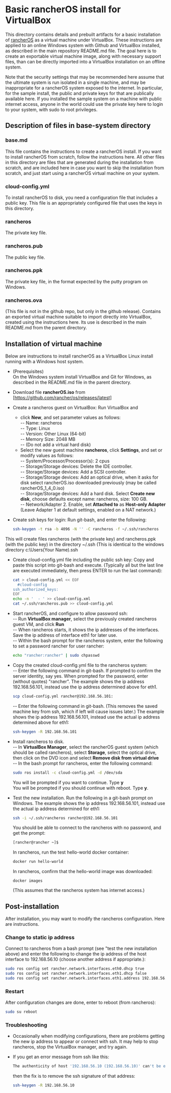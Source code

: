 # Basic rancherOS install for VirtualBox

This directory contains details and prebuilt artifacts for a basic installation of [rancherOS](https://rancher.com/rancher-os/) as a virtual machine under VirtualBox.
These instructions are applied to an online Windows system with Github and VirtualBox installed, as described in the main repository README.md file.
The goal here is to create an exportable virtual machine image, along with necessary support files, than can be directly imported into a VirtualBox installation on an offline system.

Note that the security settings that may be recommended here assume that the ultimate system is run isolated in a single machine, and may be inappropriate for a rancherOS system exposed to the internet.
In particular, for the sample install, the public and private keys for that are publically available here.
If you installed the sample system on a machine with public internet access, anyone in the world could use the private key here to login to your system, with sudo to root privileges.

## Description of files in base-system directory

### base.md
This file contains the instructions to create a rancherOS install. If you want to install
rancherOS from scratch, follow the instructions here. All other files in this directory are
files that are generated during the installation from scratch, and are included here
in case you want to skip the installation from scratch, and just start using a rancherOS
virtual machine on your system.

### cloud-config.yml

To install rancherOS to disk, you need a configuration file that includes a public key.
This file is an appropriately configured file that uses the keys in this directory.

### rancheros

The private key file.

### rancheros.pub

The public key file.

### rancheros.ppk

The private key file, in the format expected by the putty program on Windows.

### rancheros.ova

(This file is not in the github repo, but only in the github release).
Contains an exported virtual machine suitable to import directly into VirtualBox, created using the instructions here.
Its use is described in the main README.md from the parent directory.

## Installation of virtual machine

Below are instructions to install rancherOS as a VirtualBox Linux install running with a Windows host system.

* (Prerequisites)  
  On the Windows system install VirtualBox and Git for Windows, as described in the README.md file in the parent directory.

* Download file **rancherOS.iso** from [https://github.com/rancher/os/releases/latest]
* Create a rancheros guest on VirtualBox: Run VirtualBox and
  * click **New**, and set parameter values as follows:  
  -- Name: rancheros  
  -- Type: Linux  
  -- Version: Other Linux (64-bit)  
  -- Memory Size: 2048 MB  
  -- (Do not add a virtual hard disk)
  * Select the new guest machine **rancheros**, click **Settings**, and set or modify values as follows:  
  -- System/Processor/Processor(s): 2 cpus  
  -- Storage/Storage devices: Delete the IDE controller.  
  -- Storage/Storage devices: Add a SCSI controller.  
  -- Storage/Storage devices: Add an optical drive, when it asks for disk select rancherOS.iso downloaded previously (may be called rancherOS_1_4_0.iso)  
  -- Storage/Storage devices: Add a hard disk. Select **Create new disk**, choose defaults except name: rancheros, size: 100 GB.  
  -- Network/Adapter 2. Enable, set **Attached to** as **Host-only Adapter** (Leave Adapter 1 at default settings, enabled on a NAT network.)

* Create ssh keys for login: Run git-bash, and enter the following:  
   ```bash
   ssh-keygen -t rsa -b 4096 -N '' -C rancheros -f ~/.ssh/rancheros
   ```
This will create files rancheros (with the private key) and rancheros.ppk (with the public key) in the directory ~/.ssh (This is identical to the windows directory c:\Users\(Your Name)\.ssh
* Create cloud-config.yml file including the public ssh key: Copy and paste this script into git-bash and execute.
(Typically all but the last line are executed immediately, then press ENTER to run the last command):  
   ```bash
   cat > cloud-config.yml << EOF
     #cloud-config
   ssh_authorized_keys:
   EOF
   echo -n '  - ' >> cloud-config.xml
   cat ~/.ssh/rancheros.pub >> cloud-config.yml
   ```

* Start rancherOS, and configure to allow password ssh:  
-- Run **VirtualBox manager**, select the previously created rancheros guest VM, and click **Run**  
-- When rancheros starts, it shows the ip addresses of the interfaces. Save the ip address of interface eth1 for later use.  
-- Within the bash prompt for the rancheros system, enter the following to set a password rancher for user rancher:  
  ```bash
  echo "rancher:rancher" | sudo chpasswd
  ```  

* Copy the created cloud-config.yml file to the rancheros system:  
  -- Enter the following command in git-bash.
  If prompted to confirm the server identity, say yes.
  When prompted for the password, enter (without quotes) "rancher".
  The example shows the ip address 192.168.56.101, instead use the ip address determined above for eth1.
  ```bash
  scp cloud-config.yml rancher@192.168.56.101:
  ```
  -- Enter the following command in git-bash.
  (This removes the saved machine key from ssh, which if left will cause issues later.)
  The example shows the ip address 192.168.56.101, instead use the actual ip address determined above for eth1:  
  ```bash
  ssh-keygen -R 192.168.56.101
  ```

* Install rancheros to disk.  
  -- In **VirtualBox Manager**, select the rancherOS guest system (which should be called rancheros), select **Storage**, select the optical drive, then click on the DVD icon and select **Remove disk from virtual drive**  
  -- In the bash prompt for rancheros, enter the following command:  
  ```bash
  sudo ros install -c cloud-config.yml -d /dev/sda
  ```  
  You will be prompted if you want to continue. Type **y**  
  You will be prompted if you should continue with reboot. Type **y**.

* Test the new installation. Run the following in a git-bash prompt on Windows.
The example shows the ip address 192.168.56.101, instead use the actual ip address determined for eth1:  
  ```bash
  ssh -i ~/.ssh/rancheros rancher@192.168.56.101
  ```
  You should be able to connect to the rancheros with no password, and get the prompt:
  ```bash
  [rancher@rancher ~]$ 
  ```
  In rancheros, run the test hello-world docker container:
  ```bash
  docker run hello-world
  ```
  In rancheros, confirm that the hello-world image was downloaded:
  ```
  docker images
  ```
  (This assumes that the rancheros system has internet access.)
## Post-installation
After installation, you may want to modify the rancheros configuration. Here are instructions.
### Change to static ip address
Connect to rancheros from a bash prompt (see "test the new installation above) and enter the following to change the ip address of the host interface to 192.168.56.10 (choose another address if appropriate.):
  ```bash
  sudo ros config set rancher.network.interfaces.eth0.dhcp true
  sudo ros config set rancher.network.interfaces.eth1.dhcp false
  sudo ros config set rancher.network.interfaces.eth1.address 192.168.56.10/24
  ```
### Restart
After configuration changes are done, enter to reboot (from rancheros):
  ```bash
  sudo su reboot
  ```
### Troubleshooting
* Occasionally when modifying configurations, there are problems getting the new ip address to appear or connect with ssh. It may help to stop rancheros, stop the VirtualBox manager, and try again.

* If you get an error message from ssh like this:  
  ```bash
  The authenticity of host '192.168.56.10 (192.168.56.10)' can't be established.
  ```  
  then the fix is to remove the ssh signature of that address:  
  ```bash
  ssh-keygen -R 192.168.56.10
  ```